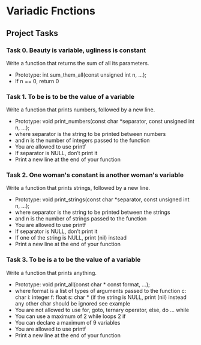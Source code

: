 # Variadic Fnctions
## Project Tasks

### Task 0. Beauty is variable, ugliness is constant

Write a function that returns the sum of all its parameters.
- Prototype: int sum_them_all(const unsigned int n, ...);
- If n == 0, return 0

### Task 1. To be is to be the value of a variable

Write a function that prints numbers, followed by a new line.
- Prototype: void print_numbers(const char *separator, const unsigned int n, ...);
- where separator is the string to be printed between numbers
- and n is the number of integers passed to the function
- You are allowed to use printf
- If separator is NULL, don’t print it
- Print a new line at the end of your function

### Task 2. One woman's constant is another woman's variable

Write a function that prints strings, followed by a new line.
- Prototype: void print_strings(const char *separator, const unsigned int n, ...);
- where separator is the string to be printed between the strings
- and n is the number of strings passed to the function
- You are allowed to use printf
- If separator is NULL, don’t print it
- If one of the string is NULL, print (nil) instead
- Print a new line at the end of your function

### Task 3. To be is a to be the value of a variable

Write a function that prints anything.
- Prototype: void print_all(const char * const format, ...);
- where format is a list of types of arguments passed to the function
     c: char
     i: integer
     f: float
     s: char * (if the string is NULL, print (nil) instead
     any other char should be ignored
     see example
- You are not allowed to use for, goto, ternary operator, else, do ... while
- You can use a maximum of
     2 while loops
     2 if
- You can declare a maximum of 9 variables
- You are allowed to use printf
- Print a new line at the end of your function
